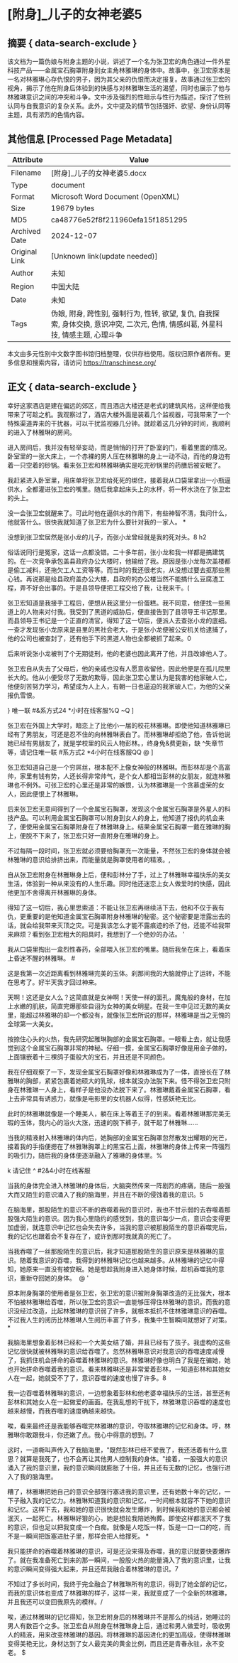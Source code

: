 # [附身]_儿子的女神老婆5



## 摘要  { data-search-exclude }

<!-- tcd_abstract -->
该文档为一篇伪娘与附身主题的小说，讲述了一个名为张卫宏的角色通过一件外星科技产品——金属宝石胸罩附身到女主角林雅琳的身体中。故事中，张卫宏原本是一名对林雅琳心存仇恨的男子，因为其父亲的仇恨而决定报复。故事通过张卫宏的视角，揭示了他在附身后体验到的快感与对林雅琳生活的渴望，同时也展示了他与林雅琳意识之间的冲突和斗争。文中涉及强烈的性暗示与性行为描述，探讨了性别认同与自我意识的复杂关系。此外，文中提及的情节包括强奸、欲望、身份认同等主题，具有浓烈的色情内容。

<!-- tcd_abstract_end -->

## 其他信息 [Processed Page Metadata]

| Attribute       | Value                                  |
|-----------------|----------------------------------------|
| Filename        | [附身]_儿子的女神老婆5.docx                             |
| Type            | document                                 |
| Format          | Microsoft Word Document (OpenXML)                               |
| Size            | 19679 bytes                           |
| MD5             | ca48776e52f8f211960efa15f1851295                                  |
| Archived Date   | 2024-12-07                             |
| Original Link   | [Unknown link(update needed)]                         |
| Author          | 未知                               |
| Region          | 中国大陆                               |
| Date            | 未知                                 |
| Tags            | 伪娘, 附身, 跨性别, 强制行为, 性转, 欲望, 复仇, 自我探索, 身体交换, 意识冲突, 二次元, 色情, 情感纠葛, 外星科技, 情感主题, 心理斗争                                 |

本文由多元性别中文数字图书馆归档整理，仅供存档使用。版权归原作者所有。更多信息和搜索内容，请访问 <https://transchinese.org/>


## 正文 { data-search-exclude }

<!-- tcd_main_text -->
幸好这家酒店是建在偏远的郊区，而且酒店大楼还是老式的建筑风格，这样便给我带来了可趁之机。我观察过了，酒店大楼外面是装着几个监视器，可我带来了一个特殊渠道弄来的干扰器，可以干扰监视器几分钟。就趁着这几分钟的时间，我顺利的进入了林雅琳的房间。





进入房间后，我并没有轻举妄动，而是悄悄的打开了卧室的门，看着里面的情况。卧室里的一张大床上，一个赤裸的男人压在林雅琳的身上一动不动，而他的身边有着一只空着的砂锅。看来张卫宏和林雅琳确实是吃完砂锅里的药膳后被安眠了。





我赶紧进入卧室里，用床单将张卫宏给死死的绑住，接着我从口袋里拿出一小瓶逼供水，全都灌进张卫宏的嘴里。随后我拿起床头上的水杯，将一杯水浇在了张卫宏的头上。





没一会张卫宏就醒来了。可此时他在逼供水的作用下，有些神智不清，我问什么，他就答什么。很快我就知道了张卫宏为什么要针对我的一家人。 *



没想到张卫宏居然是张小龙的儿子，而张小龙曾经就是我的死对头。8 h2





俗话说同行是冤家，这话一点都没错。二十多年前，张小龙和我一样都是搞建筑的。在一次竞争承包盖县政府办公大楼时，他输给了我。原因是张小龙每次盖楼都是偷工减料，还拖欠工人工资等等。而当时的我还很老实，从没想过要去抠那些黑心钱。再说那是给县政府盖办公大楼，县政府的办公楼当然不能搞什么豆腐渣工程，弄不好会出事的。于是县领导便把工程交给了我，让我来干。(





张卫宏知道是我接手工程后，便想从我这里分一份蛋糕。我不同意，他便找一些黑道上的人物来对付我。我受到了黑道的威胁后，便直接告到了县领导王书记那里。而县领导王书记是一个正直的清官，得知了这一切后，便派人去查张小龙的底细。一查才发现张小龙原来是县里的黑社会老大，于是张小龙便被公安机关给逮捕了，他的公司也被查封了，还有他手下的黑道人物也全都被抓了起来。0





后来听说张小龙被判了个无期徒刑，他的老婆也因此离开了他，并且改嫁他人了。





张卫宏自从失去了父母后，他的亲戚也没有人愿意收留他，因此他便是在孤儿院里长大的。他从小便受尽了无数的欺辱，因此张卫宏心里认为是我害的他家破人亡，他便刻苦努力学习，希望成为人上人，有朝一日也逼迫的我家破人亡，为他的父亲报仇雪恨。



} 唯一联 #&系方式24 *小时在线客服%Q ~Q ]





张卫宏在外国上大学时，暗恋上了比他小一届的校花林雅琳。即使他知道林雅琳已经有了男朋友，可还是忍不住的向林雅琳表白了。而林雅琳却拒绝了他，告诉他说她已经有男朋友了，就是学校里的风云人物彭林。，终身免&费更新，缺 ^失章节等，请记住唯一联 #系方式2 *4小时在线客服QQ @ ]





张卫宏知道自己是一个穷屌丝，根本配不上像女神般的林雅琳。而彭林却是个高富帅，家里有钱有势，人还长得非常帅气，是个女人都相当彭林的女朋友，就连林雅琳也不例外。可张卫宏的心里还是非常的嫉恨，认为林雅琳是一个贪慕虚荣的女人，因此便恨上了林雅琳。





后来张卫宏无意间得到了一个金属宝石胸罩，发现这个金属宝石胸罩是外星人的科技产品。可以利用金属宝石胸罩可以附身到女人的身上，他知道了报仇的机会来了，便使用金属宝石胸罩附身在了林雅琳身上。结果金属宝石胸罩一戴在雅琳的胸上，便脱不下来了，张卫宏只好一直附身在雅琳的身上。





不过每隔一段时间，张卫宏就必须要给胸罩充一次能量，不然张卫宏的身体就会被林雅琳的意识给排挤出来，而能量就是胸罩使用者的精液。,





自从张卫宏附身在林雅琳身上后，便和彭林分了手，过上了林雅琳幸福快乐的美女生活，体验到一种从来没有的人生乐趣。同时他还迷恋上女人做爱时的快感，因此他更加不舍得离开林雅琳的身体。







得知了这一切后，我心里思索道：不能让张卫宏再继续活下去，他和不仅于我有仇，更重要的是他知道金属宝石胸罩附身林雅琳的秘密。这个秘密要是泄露出去的话，就会给我带来灭顶之灾。可是我该怎么才能不露痕迹的杀了他，还能不给我带来麻烦？看到张卫宏粗大的阳具时，我想到了一个绝妙的办法。 '





我从口袋里掏出一盒烈性春药，全部喂入张卫宏的嘴里。随后我坐在床上，看着床上昏迷不醒的林雅琳。 #





这是我第一次近距离看到林雅琳完美的玉体。刹那间我的大脑就停止了运转，不能在思考了。好半天我才回过神来。





天啊！这还是女人么？这简直就是女神啊！天使一样的面孔，魔鬼般的身材，在加上水嫩的肌肤，简直完爆那些自诩为女神的美女明星。在我一生中见过无数的美女里，能超过林雅琳的却一个都没有，就像张卫宏所说的那样，林雅琳是当之无愧的全球第一大美女。





按捺住心头的火热，我先研究起雅琳胸部的金属宝石胸罩。一眼看上去，就让我感觉到这个金属宝石胸罩非常的神秘。仔细一摸，金属宝石胸罩好像是用金子做的，上面镶嵌着十三棵鸽子蛋般大的宝石，并且还是不同颜色。





我在仔细观察了一下，发现金属宝石胸罩好像和林雅琳成为了一体，直接长在了林雅琳的胸部，紧紧包裹着她硕大的乳球，根本就没办法脱下来。怪不得张卫宏只附身在林雅琳一人身上，看样子是他没办法脱下来了。林雅琳戴着金属宝石胸罩，看上去非常具有诱惑力，就像是电影里的女机器人似得，性感妖艳无比。





此时的林雅琳就像是一个睡美人，躺在床上等着王子的到来。看着林雅琳那完美无瑕的玉体，我内心的浴火大涨，迅速的脱下裤子，就干起了林雅琳......





当我的精液射入林雅琳的体内后，她胸部的金属宝石胸罩忽然散发出耀眼的光芒，接着我的手指便摁在了林雅琳胸罩上的黑宝石上面，林雅琳的身体上传来一阵强烈的吸引力，随后我的身体便逐渐融入了雅琳的身体里。%

k 请记住 ^ #2&4小时在线客服





当我的身体完全进入林雅琳的身体后，大脑突然传来一阵剧烈的疼痛，随后一股强大而又陌生的意识涌入了我的脑海里，并且在不断的侵蚀着我的意识。5





在脑海里，那股陌生的意识不断的吞噬着我的意识时，我也不甘示弱的去吞噬着那股强大陌生的意识。因为我心里隐约的感觉到，我的意识每少一点，意识会变得更加虚弱，就连意识中记忆也会失去许多，当我的意识被那股陌生的意识吞噬完后，我的记忆也跟着会不复存在了，或许到那时我就真的死亡了。





当我吞噬了一丝那股陌生的意识后，我才知道那股陌生的意识原来是林雅琳的意识。随着我意识的吞噬，我得到的林雅琳记忆也越来越多。从林雅琳的记忆中得知，她原来一直没有被安眠。她是想趁我附身进入她身体时候，趁机吞噬我的意识，重新夺回她的身体。  @ '





原本附身胸罩的使用者是张卫宏，张卫宏的意识被附身胸罩改造的无比强大，根本不怕被林雅琳给吞噬，所以张卫宏的意识一直能够压得住林雅琳的意识。而我的意识没经过改造，比起林雅琳的意识弱了许多，就根本抵抗不住林雅琳意识的吞噬。不过我人生的阅历比林雅琳人生阅历丰富了许多，我集中生智瞬间就想好了对策。 *





我脑海里想象着彭林已经和一个大美女结了婚，并且已经有了孩子。我虚构的这些记忆很快就被林雅琳的意识给吞噬了。忽然林雅琳意识对我意识的吞噬速度减慢了，我抓住机会拼命的吞噬着林雅琳的意识。林雅琳好像也明白了我是在骗她，她也开始拼命吞噬着我的意识。看来林雅琳还是非常爱着彭林，一知道彭林和其她女人在一起，她就受不了了，意识吞噬的速度也慢了许多。8





我一边吞噬着林雅琳的意识，一边想象着彭林和他老婆幸福快乐的生活，甚至还有彭林和其她女人在一起做爱的画面。在我乱想的干扰下，林雅琳意识吞噬的速度也越来越慢，而我吞噬的速度确越来越快。





唉，看来最终还是我能够吞噬完林雅琳的意识，夺取林雅琳的记忆和身体。哼，林雅琳你敢跟我斗，你还嫩了点。我心中得意的想到。7





这时，一道嘶叫声传入了我脑海里，"既然彭林已经不爱我了，我还活着有什么意思？就算是我死了，也不会再让其他男人控制我的身体。"接着，一股强大的意识涌入了我的意识里，我的意识瞬间就膨胀了十倍，并且还有无数的记忆，也强行进入了我的脑海里。





糟了，林雅琳把她自己的意识全部强行塞进我的意识里，还有她数十年的记忆，一下子融入我的记忆力。林雅琳知道我的意识和记忆，一时间根本就容不下她的意识和记忆。这样下去，我和她的意识很快就会发生爆炸，到时候我和她的意识都会被泯灭，一起死亡。林雅琳好狠的心，她是想拉我陪她殉葬。即使这样都泯灭不了我的意识，但也足以把我变成一个白痴。就像是人吃饭一样，饭是一口一口的吃，而不是一瞬间把饭塞进肚子里，那样会把人给撑死。 *





我只能拼命的吞噬着林雅琳的意识，可是还没来得及吞噬，我的意识就要快要爆炸了。就在我准备死亡到来的那一瞬间，一股股火热的能量涌入了我的意识里，让我的意识瞬间变得强大起来，并且还帮我融合着林雅琳的意识。7





不知过了多长时间，我终于完全融合了林雅琳所有的意识，得到了她全部的记忆，而我的意识体也变成了林雅琳的样子，这样一来，我就变成了一个全新的林雅琳，并且我还可以变回我原先的模样。/





唉，通过林雅琳的记忆得知，张卫宏附身后的林雅琳并不是那么的纯洁，她睡过的男人有数百个之多。张卫宏自从附身在林雅琳身上后，通过和男人做爱时，吸收男人的精液，用来改变林雅琳的基因。将林雅琳的基因进化的更加高级，使得林雅琳变得美艳无比，身材达到了女人最完美的黄金比例，而且还是青春永驻，永不变老。 $
<!-- tcd_main_text_end -->

